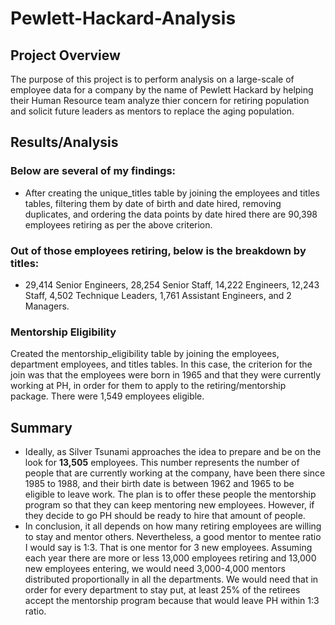 # Pewlett-Hackard-Analysis
## Project Overview
The purpose of this project is to perform analysis on a large-scale of employee data for a company by the name of Pewlett Hackard by helping their Human Resource team analyze thier concern for retiring population and solicit future leaders as mentors to replace the aging population. 

## Results/Analysis
### Below are several of my findings:
* After creating the unique_titles table by joining the employees and titles tables, filtering them by date of birth and date hired, removing duplicates, and ordering the data points by date hired there are 90,398 employees retiring as per the above criterion.

### Out of those employees retiring, below is the breakdown by titles:
* 29,414 Senior Engineers, 28,254 Senior Staff, 14,222 Engineers, 12,243 Staff, 4,502 Technique Leaders, 1,761 Assistant Engineers, and 2 Managers.

### Mentorship Eligibility
Created the mentorship_eligibility table by joining the employees, department employees, and titles tables. In this case, the criterion for the join was that the employees were born in 1965 and that they were currently working at PH, in order for them to apply to the retiring/mentorship package. There were 1,549 employees eligible.

## Summary
* Ideally, as Silver Tsunami approaches the idea to prepare and be on the look for **13,505** employees. This number represents the number of people that are currently working at the company, have been there since 1985 to 1988, and their birth date is between 1962 and 1965 to be eligible to leave work. The plan is to offer these people the mentorship program so that they can keep mentoring new employees. However, if they decide to go PH should be ready to hire that amount of people.
* In conclusion, it all depends on how many retiring employees are willing to stay and mentor others. Nevertheless, a good mentor to mentee ratio I would say is 1:3. That is one mentor for 3 new employees. Assuming each year there are more or less 13,000 employees retiring and 13,000 new employees entering, we would need 3,000-4,000 mentors distributed proportionally in all the departments. We would need that in order for every department to stay put, at least 25% of the retirees accept the mentorship program because that would leave PH within 1:3 ratio.


